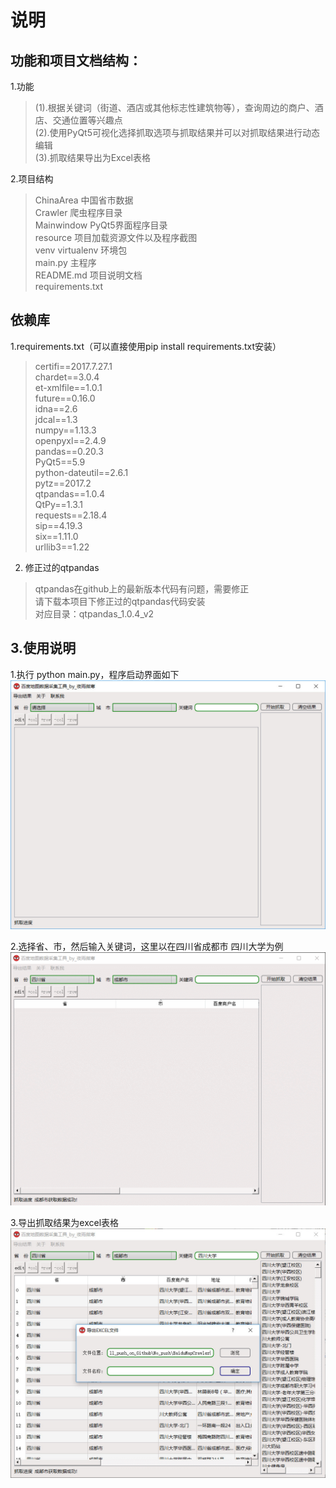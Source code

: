 # 说明

## 功能和项目文档结构：
1.功能
>(1).根据关键词（街道、酒店或其他标志性建筑物等），查询周边的商户、酒店、交通位置等兴趣点  
(2).使用PyQt5可视化选择抓取选项与抓取结果并可以对抓取结果进行动态编辑  
>(3).抓取结果导出为Excel表格  

2.项目结构
>ChinaArea 中国省市数据    
Crawler  爬虫程序目录  
Mainwindow  PyQt5界面程序目录  
resource  项目加载资源文件以及程序截图  
venv  virtualenv 环境包  
main.py  主程序  
README.md  项目说明文档  
>requirements.txt  

## 依赖库
1.requirements.txt（可以直接使用pip install requirements.txt安装）
>certifi==2017.7.27.1  
chardet==3.0.4  
et-xmlfile==1.0.1  
future==0.16.0  
idna==2.6  
jdcal==1.3  
numpy==1.13.3  
openpyxl==2.4.9  
pandas==0.20.3  
PyQt5==5.9  
python-dateutil==2.6.1  
pytz==2017.2  
qtpandas==1.0.4  
QtPy==1.3.1  
requests==2.18.4  
sip==4.19.3  
six==1.11.0  
>urllib3==1.22  

2. 修正过的qtpandas  
>qtpandas在github上的最新版本代码有问题，需要修正  
请下载本项目下修正过的qtpandas代码安装  
>对应目录：qtpandas_1.0.4_v2

## 3.使用说明
1.执行 python main.py，程序启动界面如下  
![Alt text](./resource/image/启动界面.jpg)  

2.选择省、市，然后输入关键词，这里以在四川省成都市 四川大学为例  
![Alt text](./resource/image/run_main.gif)  
 

3.导出抓取结果为excel表格  
![Alt text](./resource/image/导出结果界面.jpg)



